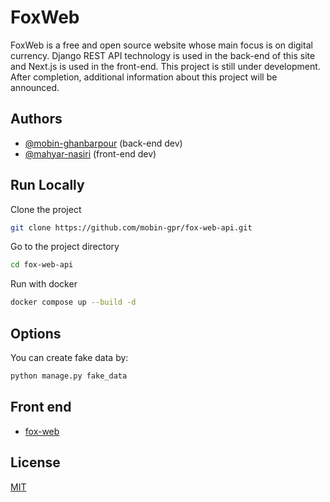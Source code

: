 
# FoxWeb

FoxWeb is a free and open source website whose main focus is on digital currency. Django REST API technology is used in the back-end of this site and Next.js is used in the front-end. This project is still under development. After completion, additional information about this project will be announced.


## Authors

- [@mobin-ghanbarpour](https://github.com/mobin-gpr/) (back-end dev)
- [@mahyar-nasiri](https://github.com/Mhyar-nsi) (front-end dev)


## Run Locally

Clone the project

```bash
git clone https://github.com/mobin-gpr/fox-web-api.git
```

Go to the project directory

```bash
cd fox-web-api
```


Run with docker

```bash
docker compose up --build -d
```
## Options

You can create fake data by:

```bash
python manage.py fake_data
```

## Front end 

- [fox-web](https://github.com/Mhyar-nsi/fox-web.git)

## License

[MIT](https://choosealicense.com/licenses/mit/)
